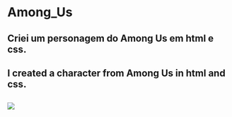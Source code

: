 # Among_Us
## Criei um personagem do Among Us em html e css.
## I created a character from Among Us in html and css.
## <img src="https://images.uncyc.org/pt/thumb/1/1f/Ciano_AmongUs.jpg/170px-Ciano_AmongUs.jpg"/>
